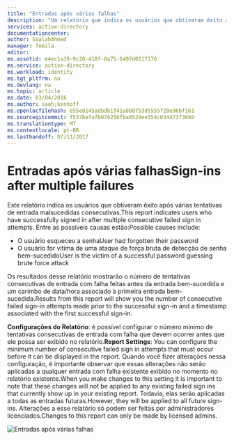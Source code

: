 ```yaml
---
title: "Entradas após várias falhas"
description: "Um relatório que indica os usuários que obtiveram êxito após várias tentativas de entrada malsucedidas consecutivas."
services: active-directory
documentationcenter: 
author: SSalahAhmed
manager: femila
editor: 
ms.assetid: e4ec1a39-9c20-418f-8a75-6497d0117176
ms.service: active-directory
ms.workload: identity
ms.tgt_pltfrm: na
ms.devlang: na
ms.topic: article
ms.date: 03/04/2016
ms.author: saah;kenhoff
ms.openlocfilehash: e55e0145adbdb1f41a8b8753d5555f20e96bf161
ms.sourcegitcommit: f537befafb079256fba0529ee554c034d73f36b0
ms.translationtype: MT
ms.contentlocale: pt-BR
ms.lasthandoff: 07/11/2017
---
```

# <a name="sign-ins-after-multiple-failures"></a><span data-ttu-id="92123-103">Entradas após várias falhas</span><span class="sxs-lookup"><span data-stu-id="92123-103">Sign-ins after multiple failures</span></span>
<span data-ttu-id="92123-104">Este relatório indica os usuários que obtiveram êxito após várias tentativas de entrada malsucedidas consecutivas.</span><span class="sxs-lookup"><span data-stu-id="92123-104">This report indicates users who have successfully signed in after multiple consecutive failed sign in attempts.</span></span> <span data-ttu-id="92123-105">Entre as possíveis causas estão:</span><span class="sxs-lookup"><span data-stu-id="92123-105">Possible causes include:</span></span>

* <span data-ttu-id="92123-106">O usuário esqueceu a senha</span><span class="sxs-lookup"><span data-stu-id="92123-106">User had forgotten their password</span></span></li><li><span data-ttu-id="92123-107">O usuário for vítima de uma ataque de força bruta de detecção de senha bem-sucedido</span><span class="sxs-lookup"><span data-stu-id="92123-107">User is the victim of a successful password guessing brute force attack</span></span>

<span data-ttu-id="92123-108">Os resultados desse relatório mostrarão o número de tentativas consecutivas de entrada com falha feitas antes da entrada bem-sucedida e um carimbo de data/hora associado à primeira entrada bem-sucedida.</span><span class="sxs-lookup"><span data-stu-id="92123-108">Results from this report will show you the number of consecutive failed sign-in attempts made prior to the successful sign-in and a timestamp associated with the first successful sign-in.</span></span>

<span data-ttu-id="92123-109">**Configurações do Relatório**: é possível configurar o número mínimo de tentativas consecutivas de entrada com falha que devem ocorrer antes que ele possa ser exibido no relatório.</span><span class="sxs-lookup"><span data-stu-id="92123-109">**Report Settings**: You can configure the minimum number of consecutive failed sign in attempts that must occur before it can be displayed in the report.</span></span> <span data-ttu-id="92123-110">Quando você fizer alterações nessa configuração, é importante observar que essas alterações não serão aplicadas a qualquer entrada com falha existente exibido no momento no relatório existente.</span><span class="sxs-lookup"><span data-stu-id="92123-110">When you make changes to this setting it is important to note that these changes will not be applied to any existing failed sign ins that currently show up in your existing report.</span></span> <span data-ttu-id="92123-111">Todavia, elas serão aplicadas a todas as entradas futuras.</span><span class="sxs-lookup"><span data-stu-id="92123-111">However, they will be applied to all future sign-ins.</span></span> <span data-ttu-id="92123-112">Alterações a esse relatório só podem ser feitas por administradores licenciados.</span><span class="sxs-lookup"><span data-stu-id="92123-112">Changes to this report can only be made by licensed admins.</span></span>

![Entradas após várias falhas](./media/active-directory-reporting-sign-ins-after-multiple-failures/signInsAfterMultipleFailures.PNG)

